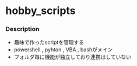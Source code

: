 # hobby_scripts

### Description

- 趣味で作ったscriptを管理する
- powershell , pyhton , VBA , bashがメイン
- フォルダ毎に機能が独立しており連携はしていない

